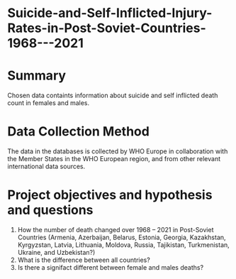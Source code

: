 # Suicide-and-Self-Inflicted-Injury-Rates-in-Post-Soviet-Countries-1968---2021
# Summary 
Chosen data containts information about suicide and self inflicted death count in females and males.
# Data Collection Method 
The data in the databases is collected by WHO Europe in collaboration with the Member States in the WHO European region, and from other relevant international data sources. 
# Project objectives and hypothesis and questions
1. How the number of death changed over 1968 – 2021 in Post-Soviet Countries (Armenia, Azerbaijan, Belarus, Estonia, Georgia, Kazakhstan, Kyrgyzstan, Latvia, Lithuania, Moldova, Russia, Tajikistan, Turkmenistan, Ukraine, and Uzbekistan?)
2. What is the difference between all countries? 
3. Is there a signifact different between female and males deaths? 

